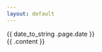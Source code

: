 ```yaml
---
layout: default
---
```

<article>
  <title>{{ .page.title }}</title>
  <div class="date-stamp">
    <time>{{ date_to_string .page.date }}</time>
  </div>
  {{ .content }}
</article>
